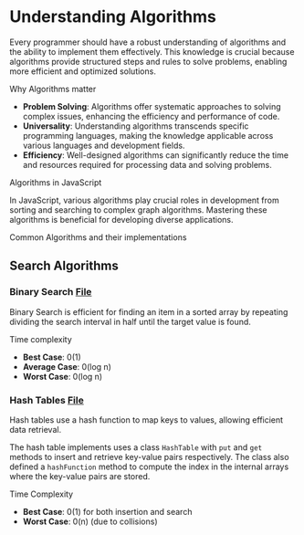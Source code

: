 # Understanding Algorithms

Every programmer should have a robust understanding of algorithms and the ability to implement them effectively. This knowledge is crucial because algorithms provide structured steps and rules to solve problems, enabling more efficient and optimized solutions.

Why Algorithms matter

- **Problem Solving**: Algorithms offer systematic approaches to solving complex issues, enhancing the efficiency and performance of code.
- **Universality**: Understanding algorithms transcends specific programming languages, making the knowledge applicable across  various languages and development fields.
- **Efficiency**: Well-designed algorithms can significantly reduce the time and resources required for processing data and solving problems.

Algorithms in JavaScript

In JavaScript, various algorithms play crucial roles in development from sorting and searching to complex graph algorithms. Mastering these algorithms is beneficial for developing diverse applications.

Common Algorithms and their implementations

## Search Algorithms

### Binary Search [File](search_algorithms/binarySearch.js)

Binary Search is efficient for finding an item in a sorted array by repeating dividing the search interval in half until the target value is found.

Time complexity

- **Best Case**: 0(1)
- **Average Case**: 0(log n)
- **Worst Case**: 0(log n)

### Hash Tables [File](search_algorithms/hashTable.js)

Hash tables use a hash function to map keys to values, allowing efficient data retrieval.

The hash table implements uses a class `HashTable` with `put` and `get` methods to insert and retrieve key-value pairs respectively. The class also defined a `hashFunction` method to compute the index in the internal arrays where the key-value pairs are stored.

Time Complexity

- **Best Case**: 0(1) for both insertion and search
- **Worst Case**: 0(n) (due to collisions)
